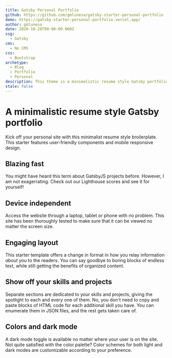 ```yaml
---
title: Gatsby Personal Portfolio
github: https://github.com/gmlunesa/gatsby-starter-personal-portfolio
demo: https://gatsby-starter-personal-portfolio.vercel.app/
author: gmlunesa
date: 2020-10-28T00:00:00.000Z
ssg:
  - Gatsby
cms:
  - No CMS
css:
  - Bootstrap
archetype:
  - Blog
  - Portfolio
  - Personal
description: This theme is a minimalistic resume style Gatsby portfolio
stale: false
---
```


# A minimalistic resume style Gatsby portfolio

Kick off your personal site with this minimalist resume style broilerplate. This starter features user-friendly components and mobile responsive design.

## Blazing fast
You might have heard this term about GatsbyJS projects before. However, I am not exagerrating. Check out our Lighthouse scores and see it for yourself!

## Device independent
Access the website through a laptop, tablet or phone with no problem. This site has been thoroughly tested to make sure that it can be viewed no matter the screen size.

## Engaging layout
This starter template offers a change in format in how you relay information _about you_ to the readers. You can say goodbye to boring blocks of endless text, while still getting the benefits of organized content.

## Show off your skills and projects
Separate sections are dedicated to your skills and projects, giving the spotlight to each and every one of them. No, you don't need to copy and paste blocks of HTML code for each additional skill you have. You can enumerate them in JSON files, and the rest gets taken care of.

## Colors and dark mode
A dark mode toggle is available no matter where your user is on the site. Not quite satisfied with the color palette? Color schemes for both light and dark modes are customizable according to your preference.
